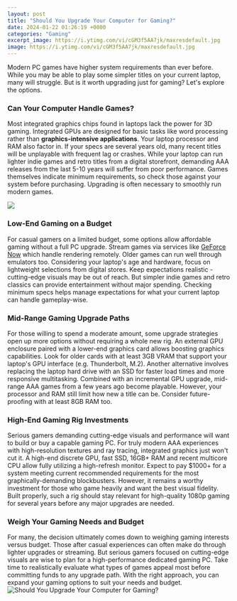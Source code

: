 ```yaml
---
layout: post
title: "Should You Upgrade Your Computer for Gaming?"
date: 2024-01-22 01:26:19 +0000
categories: "Gaming"
excerpt_image: https://i.ytimg.com/vi/cGM3f5AA7jk/maxresdefault.jpg
image: https://i.ytimg.com/vi/cGM3f5AA7jk/maxresdefault.jpg
---
```


Modern PC games have higher system requirements than ever before. While you may be able to play some simpler titles on your current laptop, many will struggle. But is it worth upgrading just for gaming? Let's explore the options.
### Can Your Computer Handle Games?
Most integrated graphics chips found in laptops lack the power for 3D gaming. Integrated GPUs are designed for basic tasks like word processing rather than **graphics-intensive applications**. Your laptop processor and RAM also factor in. If your specs are several years old, many recent titles will be unplayable with frequent lag or crashes. 
While your laptop can run lighter indie games and retro titles from a digital storefront, demanding AAA releases from the last 5-10 years will suffer from poor performance. Games themselves indicate minimum requirements, so check those against your system before purchasing. Upgrading is often necessary to smoothly run modern games.

![](https://img.overclockers.co.uk/media/image/PC-Upgrade-Blog-banner.jpg)
### Low-End Gaming on a Budget
For casual gamers on a limited budget, some options allow affordable gaming without a full PC upgrade. Stream games via services like [GeForce Now](https://store.fi.io.vn/chihuahuas-gamer-computer-video-game-lover-gaming-dog-chihuahua-dog) which handle rendering remotely. Older games can run well through emulators too. Considering your laptop's age and hardware, focus on lightweight selections from digital stores.
Keep expectations realistic - cutting-edge visuals may be out of reach. But simpler indie games and retro classics can provide entertainment without major spending. Checking minimum specs helps manage expectations for what your current laptop can handle gameplay-wise.
### Mid-Range Gaming Upgrade Paths  
For those willing to spend a moderate amount, some upgrade strategies open up more options without requiring a whole new rig. An external GPU enclosure paired with a lower-end graphics card allows boosting graphics capabilities. Look for older cards with at least 3GB VRAM that support your laptop's GPU interface (e.g. Thunderbolt, M.2).
Another alternative involves replacing the laptop hard drive with an SSD for faster load times and more responsive multitasking. Combined with an incremental GPU upgrade, mid-range AAA games from a few years ago become playable. However, your processor and RAM still limit how new a title can be. Consider future-proofing with at least 8GB RAM too.
### High-End Gaming Rig Investments  
Serious gamers demanding cutting-edge visuals and performance will want to build or buy a capable gaming PC. For truly modern AAA experiences with high-resolution textures and ray tracing, integrated graphics just won't cut it. A high-end discrete GPU, fast SSD, 16GB+ RAM and recent multicore CPU allow fully utilizing a high-refresh monitor. 
Expect to pay $1000+ for a system meeting current recommended requirements for the most graphically-demanding blockbusters. However, it remains a worthy investment for those who game heavily and want the best visual fidelity. Built properly, such a rig should stay relevant for high-quality 1080p gaming for several years before any major upgrades are needed.
### Weigh Your Gaming Needs and Budget 
For many, the decision ultimately comes down to weighing gaming interests versus budget. Those after casual experiences can often make do through lighter upgrades or streaming. But serious gamers focused on cutting-edge visuals are wise to plan for a high-performance dedicated gaming PC. Take time to realistically evaluate what types of games appeal most before committing funds to any upgrade path. With the right approach, you can expand your gaming options to suit your needs and budget.
![Should You Upgrade Your Computer for Gaming?](https://i.ytimg.com/vi/cGM3f5AA7jk/maxresdefault.jpg)
